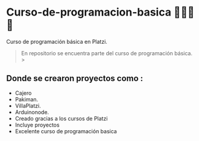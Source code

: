 # Curso-de-programacion-basica 🚀🚀🚀💚
Curso de programación básica en Platzi.
>En repositorio se encuentra parte del curso de programación básica. > 

## Donde se crearon proyectos como : 
- Cajero
- Pakiman.
- VillaPlatzi.
- Arduinonode.
- Creado gracias a los cursos de Platzi 
- Incluye proyectos 
- Excelente curso de programación basica 

